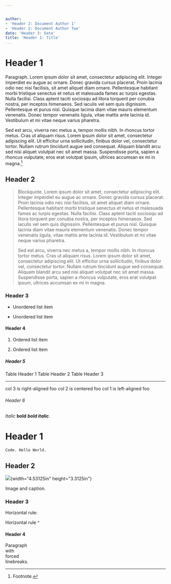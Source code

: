 ```yaml
---


author:
- 'Header 2: Document Author 1'
- 'Header 2: Document Author Two'
date: 'Header 3: Date'
title: 'Header 1: Title'
...
```


Header 1
========

Paragraph. Lorem ipsum dolor sit amet, consectetur adipiscing elit.
Integer imperdiet eu augue ac ornare. Donec gravida cursus placerat.
Proin lacinia odio nec nisi facilisis, sit amet aliquet diam ornare.
Pellentesque habitant morbi tristique senectus et netus et malesuada
fames ac turpis egestas. Nulla facilisi. Class aptent taciti sociosqu ad
litora torquent per conubia nostra, per inceptos himenaeos. Sed iaculis
vel sem quis dignissim. Pellentesque et purus nisl. Quisque lacinia diam
vitae mauris elementum venenatis. Donec tempor venenatis ligula, vitae
mattis ante lacinia id. Vestibulum et mi vitae neque varius pharetra.

Sed est arcu, viverra nec metus a, tempor mollis nibh. In rhoncus tortor
metus. Cras ut aliquam risus. Lorem ipsum dolor sit amet, consectetur
adipiscing elit. Ut efficitur urna sollicitudin, finibus dolor vel,
consectetur tortor. Nullam rutrum tincidunt augue sed consequat. Aliquam
blandit arcu sed nisi aliquet volutpat nec sit amet massa. Suspendisse
porta, sapien a rhoncus vulputate, eros erat volutpat ipsum, ultrices
accumsan ex mi in magna.[^1]

Header 2
--------

> Blockquote. Lorem ipsum dolor sit amet, consectetur adipiscing elit.
> Integer imperdiet eu augue ac ornare. Donec gravida cursus placerat.
> Proin lacinia odio nec nisi facilisis, sit amet aliquet diam ornare.
> Pellentesque habitant morbi tristique senectus et netus et malesuada
> fames ac turpis egestas. Nulla facilisi. Class aptent taciti sociosqu
> ad litora torquent per conubia nostra, per inceptos himenaeos. Sed
> iaculis vel sem quis dignissim. Pellentesque et purus nisl. Quisque
> lacinia diam vitae mauris elementum venenatis. Donec tempor venenatis
> ligula, vitae mattis ante lacinia id. Vestibulum et mi vitae neque
> varius pharetra.
>
> Sed est arcu, viverra nec metus a, tempor mollis nibh. In rhoncus
> tortor metus. Cras ut aliquam risus. Lorem ipsum dolor sit amet,
> consectetur adipiscing elit. Ut efficitur urna sollicitudin, finibus
> dolor vel, consectetur tortor. Nullam rutrum tincidunt augue sed
> consequat. Aliquam blandit arcu sed nisi aliquet volutpat nec sit amet
> massa. Suspendisse porta, sapien a rhoncus vulputate, eros erat
> volutpat ipsum, ultrices accumsan ex mi in magna.

### Header 3

-   Unordered list item

-   Unordered list item

#### Header 4

1.  Ordered list item

2.  Ordered list item

##### Header 5

  Table Header 1   Table Header 2   Table Header 3
  ---------------- ---------------- ----------------
  col 3 is         right-aligned    foo
  col 2 is         centered         foo
  col 1 is         left-aligned     foo

###### Header 6

*Italic* **bold** ***bold italic***.

Header 1
========

    Code. Hello World.

Header 2
--------

![](media/rId30.jpg){width="4.53125in" height="3.3125in"}

Image and caption.

### Header 3

Horizontal rule:

Horizontal rule \^

#### Header 4

Paragraph\
with\
forced\
linebreaks.

[^1]: Footnote.
